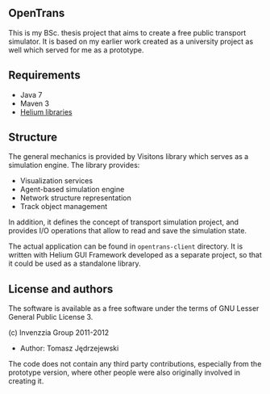 OpenTrans
---------

This is my BSc. thesis project that aims to create a free
public transport simulator. It is based on my earlier work
created as a university project as well which served for
me as a prototype.

Requirements
------------

* Java 7
* Maven 3
* [Helium libraries](http://github.com/zyxist/helium)

Structure
---------

The general mechanics is provided by Visitons library which
serves as a simulation engine. The library provides:

* Visualization services
* Agent-based simulation engine
* Network structure representation
* Track object management

In addition, it defines the concept of transport simulation
project, and provides I/O operations that allow to read and
save the simulation state.

The actual application can be found in `opentrans-client`
directory. It is written with Helium GUI Framework developed
as a separate project, so that it could be used as a standalone
library.

License and authors
-------------------

The software is available as a free software under the terms
of GNU Lesser General Public License 3.

(c) Invenzzia Group 2011-2012

* Author: Tomasz Jędrzejewski

The code does not contain any third party contributions,
especially from the prototype version, where other people
were also originally involved in creating it.